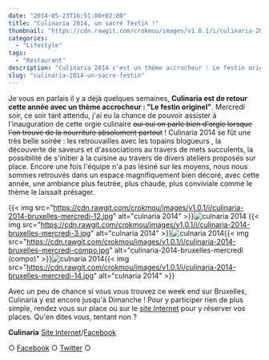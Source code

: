 ```yaml
---
date: "2014-05-23T16:51:00+02:00"
title: "Culinaria 2014, un sacré festin !"
thumbnail: "https://cdn.rawgit.com/crokmou/images/v1.0.1/i/culinaria-2014-bruxelles-mercredi.jpg"
categories:
  - "Lifestyle"
tags:
  - "Restaurant"
description: "Culinaria 2014 c'est un thème accrocheur : Le festin originel. Mercredi soir j'ai eu la chance de pouvoir assister à l'inauguration de cette orgie culinaire"
slug: "culinaria-2014-un-sacre-festin"
---
```


Je vous en parlais il y a déjà quelques semaines, **Culinaria est de retour cette année avec un thème accrocheur : "Le festin originel"**. Mercredi soir, ce soir tant attendu, j'ai eu la chance de pouvoir assister à l'inauguration de cette orgie culinaire <del>oui oui on parle bien d'orgie lorsque l'on trouve de la nourriture absolument partout</del> ! Culinaria 2014 se fût une très belle soirée : les retrouvailles avec les topains blogueurs , la découverte de saveurs et d'associations au travers de mets succulents, la possibilité de s'initier à la cuisine au travers de divers ateliers proposés sur place. Encore une fois l'équipe n'a pas lésiné sur les moyens, nous nous sommes retrouvés dans un espace magnifiquement bien décoré, avec cette année, une ambiance plus feutrée, plus chaude, plus conviviale comme le thème le laissait présager.

{{< img src="https://cdn.rawgit.com/crokmou/images/v1.0.1/i/culinaria-2014-bruxelles-mercredi-12.jpg" alt="culnaria 2014" >}}![culnaria 2014](https://cdn.rawgit.com/crokmou/images/v1.0.1/i/culinaria-2014-bruxelles-mercredi-1.jpg) {{< img src="https://cdn.rawgit.com/crokmou/images/v1.0.1/i/culinaria-2014-bruxelles-mercredi-3.jpg" alt="culnaria 2014" >}}![culnaria 2014](https://cdn.rawgit.com/crokmou/images/v1.0.1/i/culinaria-2014-bruxelles-mercredi-10.jpg){{< img src="https://cdn.rawgit.com/crokmou/images/v1.0.1/i/culinaria-2014-bruxelles-mercredi-compo.jpg" alt="culinaria-2014-bruxelles-mercredi (compo)" >}}![culnaria 2014](https://cdn.rawgit.com/crokmou/images/v1.0.1/i/culinaria-2014-bruxelles-mercredi-4.jpg){{< img src="https://cdn.rawgit.com/crokmou/images/v1.0.1/i/culinaria-2014-bruxelles-mercredi-14.jpg" alt="culnaria 2014" >}}

Avec un peu de chance si vous vous trouvez ce week end sur Bruxelles, Culinaria y est encore jusqu'à Dimanche ! Pour y participer rien de plus simple, rendez vous sur place ou sur le [site Internet](http://www.culinariasquare.com/) pour y réserver vos places. Qu'en dites vous, tentant non ?

**Culinaria** [Site Internet](http://www.culinariasquare.com/)/[Facebook](https://www.facebook.com/culinariabelgium)

○ [Facebook](https://www.facebook.com/crokmou.blog) ○ [Twitter](https://twitter.com/Crokmou) ○